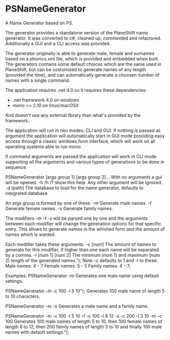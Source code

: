 PSNameGenerator
===============

A Name Generator based on PS.

The generator provides a standalone version of the PlaneShift name generator.
It was converted to c#, cleaned up, commented and refactored. Additionally
a GUI and a CLI access was provided.

The generator originally is able to generate male, female and surnames based
on a phonics.xml file, which is provided and embedded when built.
The generators contains some default choices which are the same used in PlaneShift,
but can be costumized to generate names of any length (provided the time), and
can automatically generate a choosen number of names with a single command.

The application requires .net 4.0 so it requires these dependencies:
* .net framework 4.0 on windows
* mono >= 2.10 on linux/macOSX

And doesn't use any external library than what's provided by the framework.

The application will run in two modes: CLI and GUI.
If nothing is passed as argument the application will automatically start
in GUI mode providing easy access through a classic windows.form interface,
which will work on all operating systems able to run mono.

If command arguments are passed the application will work in CLI mode supporting
all the arguments and various types of generations to be done in sequence.

PSNameGenerator [args group 1] [args group 2]...
With no arguments a gui will be opened.
-h /h /? show this help. Any other argument will be ignored.
-d [path] The database to load for the name generator, defaults to integrated database.

An args group is formed by one of these:
-m Generate male names.
-f Generate female names.
-s Generate family names.

The modifiers -m -f -s will be parsed one by one and the arguments 
between each modifier will change the generation options for that 
specific entry.
This allows to generate names in the whished form and
the amount of names which is wanted.

Each modifier takes these arguments:
-c [num] The amount of names to generate for this modifier,
         if higher than one each name will be separated by a comma.
-l [num 1] [num 2] The minimum (num 1) and maximum (num 2)
                   length of the generated names.");
Note -c defaults to 1 and -l to these:
Male names: 4 - 7
Female names: 5 - 5
Family names: 4 - 7;

Examples:
PSNameGenerator -m
Generates one male name using default settings.

PSNameGenerator -m -c 100 -l 5 10");
Generates 100 male name of length 5 to 10 characters.

PSNameGenerator -m -s
Generates a male name and a family name.

PSNameGenerator -m -c 100 -l 5 10 -f -c 100 -l 8 12 -s -c 200 -l 3 10 -m -c 100
Generates 100 male names of length 5 to 10, then 100 female names of
length 8 to 12, then 200 family names of length 3 to 10 and finally
100 male names with default settings.");
